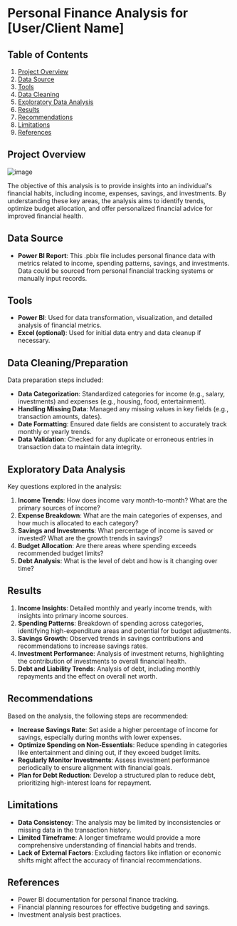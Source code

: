 # Personal Finance Analysis for [User/Client Name]

## Table of Contents
1. [Project Overview](#project-overview)
2. [Data Source](#data-source)
3. [Tools](#tools)
4. [Data Cleaning](#data-cleaning)
5. [Exploratory Data Analysis](#exploratory-data-analysis)
6. [Results](#results)
7. [Recommendations](#recommendations)
8. [Limitations](#limitations)
9. [References](#references)

## Project Overview

![image](https://github.com/user-attachments/assets/a28af109-bbc7-48b2-b5cd-036c16824a7e)

The objective of this analysis is to provide insights into an individual's financial habits, including income, expenses, savings, and investments. By understanding these key areas, the analysis aims to identify trends, optimize budget allocation, and offer personalized financial advice for improved financial health.

## Data Source
- **Power BI Report**: This .pbix file includes personal finance data with metrics related to income, spending patterns, savings, and investments. Data could be sourced from personal financial tracking systems or manually input records.

## Tools
- **Power BI**: Used for data transformation, visualization, and detailed analysis of financial metrics.
- **Excel (optional)**: Used for initial data entry and data cleanup if necessary.

## Data Cleaning/Preparation
Data preparation steps included:
- **Data Categorization**: Standardized categories for income (e.g., salary, investments) and expenses (e.g., housing, food, entertainment).
- **Handling Missing Data**: Managed any missing values in key fields (e.g., transaction amounts, dates).
- **Date Formatting**: Ensured date fields are consistent to accurately track monthly or yearly trends.
- **Data Validation**: Checked for any duplicate or erroneous entries in transaction data to maintain data integrity.

## Exploratory Data Analysis
Key questions explored in the analysis:
1. **Income Trends**: How does income vary month-to-month? What are the primary sources of income?
2. **Expense Breakdown**: What are the main categories of expenses, and how much is allocated to each category?
3. **Savings and Investments**: What percentage of income is saved or invested? What are the growth trends in savings?
4. **Budget Allocation**: Are there areas where spending exceeds recommended budget limits?
5. **Debt Analysis**: What is the level of debt and how is it changing over time?

## Results
1. **Income Insights**: Detailed monthly and yearly income trends, with insights into primary income sources.
2. **Spending Patterns**: Breakdown of spending across categories, identifying high-expenditure areas and potential for budget adjustments.
3. **Savings Growth**: Observed trends in savings contributions and recommendations to increase savings rates.
4. **Investment Performance**: Analysis of investment returns, highlighting the contribution of investments to overall financial health.
5. **Debt and Liability Trends**: Analysis of debt, including monthly repayments and the effect on overall net worth.

## Recommendations
Based on the analysis, the following steps are recommended:
- **Increase Savings Rate**: Set aside a higher percentage of income for savings, especially during months with lower expenses.
- **Optimize Spending on Non-Essentials**: Reduce spending in categories like entertainment and dining out, if they exceed budget limits.
- **Regularly Monitor Investments**: Assess investment performance periodically to ensure alignment with financial goals.
- **Plan for Debt Reduction**: Develop a structured plan to reduce debt, prioritizing high-interest loans for repayment.

## Limitations
- **Data Consistency**: The analysis may be limited by inconsistencies or missing data in the transaction history.
- **Limited Timeframe**: A longer timeframe would provide a more comprehensive understanding of financial habits and trends.
- **Lack of External Factors**: Excluding factors like inflation or economic shifts might affect the accuracy of financial recommendations.

## References
- Power BI documentation for personal finance tracking.
- Financial planning resources for effective budgeting and savings.
- Investment analysis best practices.
